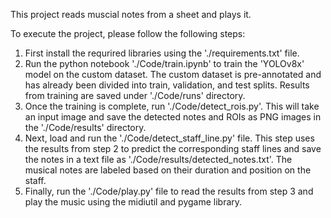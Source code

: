 This project reads muscial notes from a sheet and plays it.

To execute the project, please follow the following steps:
1. First install the requrired libraries using the './requirements.txt' file.
2. Run the python notebook './Code/train.ipynb' to train the 'YOLOv8x' model on the custom dataset. The custom dataset is pre-annotated and has already been divided into train, validation, and test splits. Results from training are saved under './Code/runs' directory.
3. Once the training is complete, run './Code/detect_rois.py'. This will take an input image and save the detected notes and ROIs as PNG images in the './Code/results' directory.
4. Next, load and run the './Code/detect_staff_line.py' file. This step uses the results from step 2 to predict the corresponding staff lines and save the notes in a text file as './Code/results/detected_notes.txt'. The musical notes are labeled based on their duration and position on the staff.
5. Finally, run the './Code/play.py' file to read the results from step 3 and play the music using the midiutil and pygame library.
